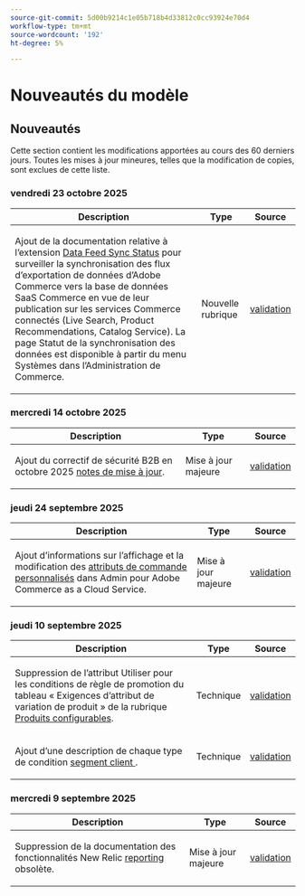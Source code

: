 ```yaml
---
source-git-commit: 5d00b9214c1e05b718b4d33812c0cc93924e70d4
workflow-type: tm+mt
source-wordcount: '192'
ht-degree: 5%

---
```

# Nouveautés du modèle

## Nouveautés

Cette section contient les modifications apportées au cours des 60 derniers jours. Toutes les mises à jour mineures, telles que la modification de copies, sont exclues de cette liste.

### vendredi 23 octobre 2025

<table style="table-layout:auto;">
  <thead>
    <tr>
      <th>Description</th>
      <th>Type</th>
      <th>Source</th>
    </tr>
  </thead>
  <tbody>
    <tr>
      <td><p>Ajout de la documentation relative à l’extension <a href="https://experienceleague.adobe.com/en/docs/commerce-admin/systems/data-transfer/data-sync/data-feed-sync-status">Data Feed Sync Status</a> pour surveiller la synchronisation des flux d’exportation de données d’Adobe Commerce vers la base de données SaaS Commerce en vue de leur publication sur les services Commerce connectés (Live Search, Product Recommendations, Catalog Service). La page Statut de la synchronisation des données est disponible à partir du menu Systèmes dans l’Administration de Commerce.</p>
</td>
      <td>
        Nouvelle rubrique
      </td>
      <td><a href="https://github.com/AdobeDocs/commerce-admin.en/commit/3a91e33221d7bcd6a42ae9c5da18a70e5d697d15">validation</a></td>
    </tr>
  </tbody>
</table>

### mercredi 14 octobre 2025

<table style="table-layout:auto;">
  <thead>
    <tr>
      <th>Description</th>
      <th>Type</th>
      <th>Source</th>
    </tr>
  </thead>
  <tbody>
    <tr>
      <td><p>Ajout du correctif de sécurité B2B en octobre 2025 <a href="https://experienceleague.adobe.com/en/docs/commerce-admin/b2b/release-notes">notes de mise à jour</a>.</p>
</td>
      <td>
        Mise à jour majeure
      </td>
      <td><a href="https://github.com/AdobeDocs/commerce-admin.en/commit/86cc342b9e210b706ee7f37d9db551c17f3af944">validation</a></td>
    </tr>
  </tbody>
</table>

### jeudi 24 septembre 2025

<table style="table-layout:auto;">
  <thead>
    <tr>
      <th>Description</th>
      <th>Type</th>
      <th>Source</th>
    </tr>
  </thead>
  <tbody>
    <tr>
      <td><p>Ajout d’informations sur l’affichage et la modification des <a href="https://experienceleague.adobe.com/en/docs/commerce-admin/stores-sales/order-management/orders/order-processing#custom-order-attributes">attributs de commande personnalisés</a> dans Admin pour Adobe Commerce as a Cloud Service.</p>
</td>
      <td>
        Mise à jour majeure
      </td>
      <td><a href="https://github.com/AdobeDocs/commerce-admin.en/commit/68c4c836d0e6dfff1f397dcc93368f8daac774f3">validation</a></td>
    </tr>
  </tbody>
</table>

### jeudi 10 septembre 2025

<table style="table-layout:auto;">
  <thead>
    <tr>
      <th>Description</th>
      <th>Type</th>
      <th>Source</th>
    </tr>
  </thead>
  <tbody>
    <tr>
      <td><p>Suppression de l’attribut Utiliser pour les conditions de règle de promotion du tableau « Exigences d’attribut de variation de produit » de la rubrique <a href="https://experienceleague.adobe.com/en/docs/commerce-admin/catalog/products/types/product-create-configurable#product-variation-attribute-requirements">Produits configurables</a>.</p>
</td>
      <td>
        Technique
      </td>
      <td><a href="https://github.com/AdobeDocs/commerce-admin.en/commit/7035acbe2b974ab8bdb4904e769856f0646211ea">validation</a></td>
    </tr>
    <tr>
      <td><p>Ajout d’une description de chaque type de condition <a href="https://experienceleague.adobe.com/en/docs/commerce-admin/customers/segments/customer-segment-create"> segment client </a>.</p>
</td>
      <td>
        Technique
      </td>
      <td><a href="https://github.com/AdobeDocs/commerce-admin.en/commit/3caa8f3067d534d46e4dafb5731df200723216f8">validation</a></td>
    </tr>
  </tbody>
</table>

### mercredi 9 septembre 2025

<table style="table-layout:auto;">
  <thead>
    <tr>
      <th>Description</th>
      <th>Type</th>
      <th>Source</th>
    </tr>
  </thead>
  <tbody>
    <tr>
      <td><p>Suppression de la documentation des fonctionnalités New Relic <a href="https://experienceleague.adobe.com/en/docs/commerce-admin/start/reporting/new-relic-reporting">reporting</a> obsolète.</p>
</td>
      <td>
        Mise à jour majeure
      </td>
      <td><a href="https://github.com/AdobeDocs/commerce-admin.en/commit/066bcb5b86cfcf5ecb8a6384e6023fd839c4dfcb">validation</a></td>
    </tr>
  </tbody>
</table>
